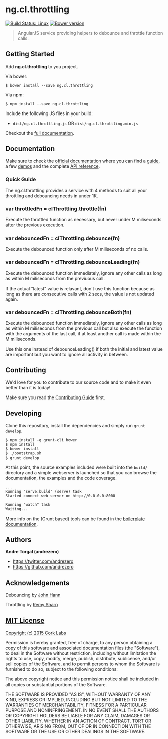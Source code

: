 # ng.cl.throttling
[![Build Status: Linux](http://img.shields.io/travis/cork-labs/ng.cl.throttling/master.svg?style=flat-square)](https://travis-ci.org/cork-labs/ng.cl.throttling)
[![Bower version](http://img.shields.io/bower/v/ng.cl.throttling.svg?style=flat-square)](https://github.com/cork-labs/ng.cl.throttling)

> AngularJS service providing helpers to debounce and throttle function calls.


## Getting Started

Add **ng.cl.throttling** to you project.

Via bower:

```
$ bower install --save ng.cl.throttling
```

Via npm:

```
$ npm install --save ng.cl.throttling
```

Include the following JS files in your build:
- `dist/ng.cl.throttling.js` OR `dist/ng.cl.throttling.min.js`

Checkout the [full documentation](http://jarvis.cork-labs.org/ng.cl.throttling/current/docs).


## Documentation

Make sure to check the [official documentation](http://jarvis.cork-labs.org/ng.cl.throttling/current/docs) where you can find a
[guide](http://jarvis.cork-labs.org/ng.cl.throttling/current/docs/#/guide), a few [demos](http://jarvis.cork-labs.org/ng.cl.throttling/current/docs/#/demos) and the complete
[API reference](http://jarvis.cork-labs.org/ng.cl.throttling/current/docs/#/docs).


### Quick Guide

The ng.cl.throttling provides a service with 4 methods to suit all your throttling and debouncing needs in under 1K.

### var throttledFn = clThrottling.throttle(fn)

Execute the throttled function as necessary, but never under M miliseconds after the previous execution.

### var debouncedFn = clThrottling.debounce(fn)

Execute the debounced function only after M miliseconds of no calls.

### var debouncedFn = clThrottling.debounceLeading(fn)

Execute the debounced function immediately, ignore any other calls as long as within M miliseconds from the previuous call.

If the actual "latest" value is relavant, don't use this function because as long as there are consecutive calls with 2
secs, the value is not updated again.

### var debouncedFn = clThrottling.debounceBoth(fn)

Execute the debounced function immediately, ignore any other calls as long as within M miliseconds from the previous call
but also execute the function with the arguments of the last call, if at least another call is made within the M miliseconds.

Use this one instead of debounceLeading() if both the initial and latest value are important but you want to ignore all
activity in between.


## Contributing

We'd love for you to contribute to our source code and to make it even better than it is today!

Make sure you read the [Contributing Guide](CONTRIBUTING.md) first.


## Developing

Clone this repository, install the dependencies and simply run `grunt develop`.

```
$ npm install -g grunt-cli bower
$ npm install
$ bower install
$ ./bootstrap.sh
$ grunt develop
```

At this point, the source examples included were built into the `build/` directory and a simple webserver is launched so
that you can browse the documentation, the examples and the code coverage.

```
...
Running "serve:build" (serve) task
Started connect web server on http://0.0.0.0:8000

Running "watch" task
Waiting...
```

More info on the (Grunt based) tools can be found in the
[boilerplate documentation](http://jarvis.cork-labs.org/boilerplate-nglib/current/docs).


## Authors

**Andre Torgal (andrezero)**
+ <https://twitter.com/andrezero>
+ <https://github.com/andrezero>


## Acknowledgements

Debouncing by [John Hann](http://unscriptable.com/2009/03/20/debouncing-javascript-methods/)

Throttling by [Remy Sharp](https://remysharp.com/2010/07/21/throttling-function-calls)


## [MIT License](LICENSE-MIT)

[Copyright (c) 2015 Cork Labs](http://cork-labs.mit-license.org/2015)

Permission is hereby granted, free of charge, to any person obtaining a copy of
this software and associated documentation files (the "Software"), to deal in
the Software without restriction, including without limitation the rights to
use, copy, modify, merge, publish, distribute, sublicense, and/or sell copies of
the Software, and to permit persons to whom the Software is furnished to do so,
subject to the following conditions:

The above copyright notice and this permission notice shall be included in all
copies or substantial portions of the Software.

THE SOFTWARE IS PROVIDED "AS IS", WITHOUT WARRANTY OF ANY KIND, EXPRESS OR
IMPLIED, INCLUDING BUT NOT LIMITED TO THE WARRANTIES OF MERCHANTABILITY, FITNESS
FOR A PARTICULAR PURPOSE AND NONINFRINGEMENT. IN NO EVENT SHALL THE AUTHORS OR
COPYRIGHT HOLDERS BE LIABLE FOR ANY CLAIM, DAMAGES OR OTHER LIABILITY, WHETHER
IN AN ACTION OF CONTRACT, TORT OR OTHERWISE, ARISING FROM, OUT OF OR IN
CONNECTION WITH THE SOFTWARE OR THE USE OR OTHER DEALINGS IN THE SOFTWARE.
